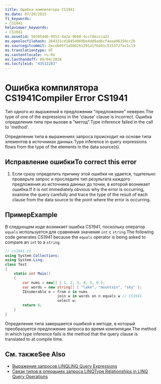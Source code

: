 ```yaml
---
title: Ошибка компилятора CS1941
ms.date: 07/20/2015
f1_keywords:
- CS1941
helpviewer_keywords:
- CS1941
ms.assetid: 503054d6-9553-4a2a-9b68-4ccfdeccca22
ms.openlocfilehash: 264331cd18454069be4dd9ad6cf4aaa96150cc2b
ms.sourcegitcommit: 2eceb05f1a5bb261291a1f6a91c5153727ac1c19
ms.translationtype: HT
ms.contentlocale: ru-RU
ms.lasthandoff: 09/04/2018
ms.locfileid: "43512283"
---
```

# <a name="compiler-error-cs1941"></a><span data-ttu-id="24c9c-102">Ошибка компилятора CS1941</span><span class="sxs-lookup"><span data-stu-id="24c9c-102">Compiler Error CS1941</span></span>

<span data-ttu-id="24c9c-103">Тип одного из выражений в предложении "предложение" неверен.</span><span class="sxs-lookup"><span data-stu-id="24c9c-103">The type of one of the expressions in the 'clause' clause is incorrect.</span></span> <span data-ttu-id="24c9c-104">Ошибка определения типа при вызове в "метод".</span><span class="sxs-lookup"><span data-stu-id="24c9c-104">Type inference failed in the call to 'method'.</span></span>  
  
<span data-ttu-id="24c9c-105">Определение типа в выражениях запроса происходит на основе типа элементов в источниках данных.</span><span class="sxs-lookup"><span data-stu-id="24c9c-105">Type inference in query expressions flows from the type of the elements in the data source(s).</span></span>  
  
## <a name="to-correct-this-error"></a><span data-ttu-id="24c9c-106">Исправление ошибки</span><span class="sxs-lookup"><span data-stu-id="24c9c-106">To correct this error</span></span>
  
1. <span data-ttu-id="24c9c-107">Если сразу определить причину этой ошибки не удается, тщательно проверьте запрос и проследите тип результата каждого предложения из источника данных до точки, в которой возникает ошибка.</span><span class="sxs-lookup"><span data-stu-id="24c9c-107">If it is not immediately obvious why the error is occurring, examine the query carefully and trace the type of the result of each clause from the data source to the point where the error is occurring.</span></span>  
  
## <a name="example"></a><span data-ttu-id="24c9c-108">Пример</span><span class="sxs-lookup"><span data-stu-id="24c9c-108">Example</span></span>

<span data-ttu-id="24c9c-109">В следующем коде возникает ошибка CS1941, поскольку оператор `equals` используется для сравнения значения `int` с `string`.</span><span class="sxs-lookup"><span data-stu-id="24c9c-109">The following code generates CS1941 because the `equals` operator is being asked to compare an `int` to a `string`.</span></span>  

```csharp
// cs1941.cs  
using System.Collections;  
using System.Linq;  
class Test  
{  
    static int Main()  
    {  
        var nums = new[] { 1, 2, 3, 4, 5, 6 };  
        var words = new string[] { "lake", "mountain", "sky" };  
        IEnumerable e = from n in nums  
                        join w in words on n equals w // CS1941  
                        select w;  
        return 0;  
    }  
}  
```

<span data-ttu-id="24c9c-110">Определение типа завершается ошибкой в методе, в который преобразуется предложение запроса во время компиляции.</span><span class="sxs-lookup"><span data-stu-id="24c9c-110">The method in which type inference fails is the method that the query clause is translated to at compile time.</span></span>  
  
## <a name="see-also"></a><span data-ttu-id="24c9c-111">См. также</span><span class="sxs-lookup"><span data-stu-id="24c9c-111">See Also</span></span>  

- [<span data-ttu-id="24c9c-112">Выражения запросов LINQ</span><span class="sxs-lookup"><span data-stu-id="24c9c-112">LINQ Query Expressions</span></span>](../../../csharp/programming-guide/linq-query-expressions/index.md)  
- [<span data-ttu-id="24c9c-113">Связи типов в операциях запроса LINQ</span><span class="sxs-lookup"><span data-stu-id="24c9c-113">Type Relationships in LINQ Query Operations</span></span>](../../../csharp/programming-guide/concepts/linq/type-relationships-in-linq-query-operations.md)
